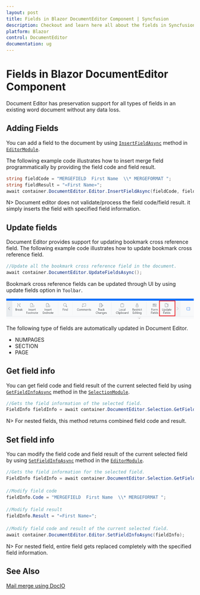 ```yaml
---
layout: post
title: Fields in Blazor DocumentEditor Component | Syncfusion
description: Checkout and learn here all about the fields in Syncfusion Blazor DocumentEditor component and more.
platform: Blazor
control: DocumentEditor
documentation: ug
---
```


# Fields in Blazor DocumentEditor Component

Document Editor has preservation support for all types of fields in an existing word document without any data loss.

## Adding Fields

You can add a field to the document by using [`InsertFieldAsync`](https://help.syncfusion.com/cr/blazor/Syncfusion.Blazor.DocumentEditor.EditorModule.html#Syncfusion_Blazor_DocumentEditor_EditorModule_InsertFieldAsync_System_String_System_String_) method in [`EditorModule`](https://help.syncfusion.com/cr/blazor/Syncfusion.Blazor.DocumentEditor.EditorModule.html).

The following example code illustrates how to insert merge field programmatically by providing the field code and field result.

```csharp
string fieldCode = "MERGEFIELD  First Name  \\* MERGEFORMAT ";
string fieldResult = "«First Name»";
await container.DocumentEditor.Editor.InsertFieldAsync(fieldCode, fieldResult);
```

N> Document editor does not validate/process the field code/field result. it simply inserts the field with specified field information.

## Update fields

Document Editor provides support for updating bookmark cross reference field. The following example code illustrates how to update bookmark cross reference field.

```csharp
//Update all the bookmark cross reference field in the document.
await container.DocumentEditor.UpdateFieldsAsync();
```

Bookmark cross reference fields can be updated through UI by using update fields option in `Toolbar`.

![Update bookmark cross reference field.](images/updatefields.png)

The following type of fields are automatically updated in Document Editor.

* NUMPAGES
* SECTION
* PAGE

## Get field info

You can get field code and field result of the current selected field by using [`GetFieldInfoAsync`](https://help.syncfusion.com/cr/blazor/Syncfusion.Blazor.DocumentEditor.SelectionModule.html#Syncfusion_Blazor_DocumentEditor_SelectionModule_GetFieldInfoAsync) method in the [`SelectionModule`](https://help.syncfusion.com/cr/blazor/Syncfusion.Blazor.DocumentEditor.SelectionModule.html).

```csharp
//Gets the field information of the selected field.
FieldInfo fieldInfo = await container.DocumentEditor.Selection.GetFieldInfoAsync();
```

N> For nested fields, this method returns combined field code and result.

## Set field info

You can modify the field code and field result of the current selected field by using [`SetFieldInfoAsync`](https://help.syncfusion.com/cr/blazor/Syncfusion.Blazor.DocumentEditor.EditorModule.html#Syncfusion_Blazor_DocumentEditor_EditorModule_SetFieldInfoAsync_Syncfusion_Blazor_DocumentEditor_FieldInfo_) method in the [`EditorModule`](https://help.syncfusion.com/cr/blazor/Syncfusion.Blazor.DocumentEditor.EditorModule.html).

```csharp
//Gets the field information for the selected field.
FieldInfo fieldInfo = await container.DocumentEditor.Selection.GetFieldInfoAsync();

//Modify field code
fieldInfo.Code = "MERGEFIELD  First Name  \\* MERGEFORMAT ";

//Modify field result
fieldInfo.Result = "«First Name»";

//Modify field code and result of the current selected field.
await container.DocumentEditor.Editor.SetFieldInfoAsync(fieldInfo);
```

N> For nested field, entire field gets replaced completely with the specified field information.

## See Also

[Mail merge using DocIO](https://help.syncfusion.com/file-formats/docio/working-with-mail-merge)